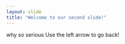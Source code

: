 ```yaml
---
layout: slide
title: "Welcome to our second slide!"
---
```

why so serious
Use the left arrow to go back!
